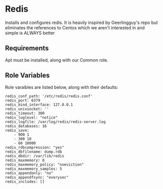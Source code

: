 Redis
=========

Installs and configures redis. It is heavily inspired by Geerlingguy's repo but eliminates the references to Centos which we aren't interested in and simple is ALWAYS better

Requirements
------------

Apt must be installed, along with our Common role.

Role Variables
--------------

Role varaibles are listed below, along with their defaults:

    redis_conf_path: '/etc/redis/redis.conf'
    redis_port: 6379
    redis_bind_interface: 127.0.0.1
    redis_unixsocket: ''
    redis_timeout: 300
    redis_loglevel: "notice"
    redis_logfile: /var/log/redis/redis-server.log
    redis_databases: 16
    redis_save:
        - 900 1
        - 300 10
        - 60 10000
    redis_rdbcompression: "yes"
    redis_dbfilename: dump.rdb
    redis_dbdir: /var/lib/redis
    redis_maxmemory: 0
    redis_maxmemory_policy: "noeviction"
    redis_maxmemory_samples: 5
    redis_appendonly: "no"
    redis_appendfsync: "everysec"
    redis_includes: []
